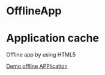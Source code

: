 # OfflineApp
<h1> Application cache </h1

<p>Offline app by using HTML5</p>

<a href="https://mskarthi95.github.io/OfflineApp/">Demo offline APPlication </a>
